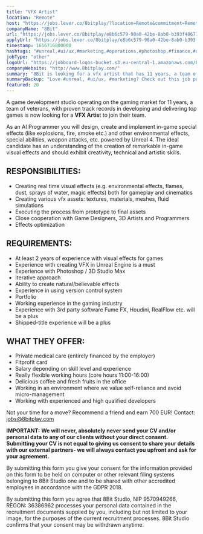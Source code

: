 ```yaml
---
title: "VFX Artist"
location: "Remote"
host: "https://jobs.lever.co/8bitplay/?location=Remote&commitment=Remote"
companyName: "8Bit"
url: "https://jobs.lever.co/8bitplay/e8b6c579-98a0-42be-8ab0-b393f406713c"
applyUrl: "https://jobs.lever.co/8bitplay/e8b6c579-98a0-42be-8ab0-b393f406713c/apply"
timestamp: 1616716800000
hashtags: "#unreal,#ui/ux,#marketing,#operations,#photoshop,#finance,#optimization"
jobType: "other"
logoUrl: "https://jobboard-logos-bucket.s3.eu-central-1.amazonaws.com/8bit"
companyWebsite: "http://www.8bitplay.com/"
summary: "8Bit is looking for a vfx artist that has 11 years, a team of veterans, with proven track records in developing and delivering top games is now looking for a."
summaryBackup: "Love #unreal, #ui/ux, #marketing? Check out this job post!"
featured: 20
---
```


A game development studio operating on the gaming market for 11 years, a team of veterans, with proven track records in developing and delivering top games is now looking for a **VFX Artis**t to join their team.

As an AI Programmer you will design, create and implement in-game special effects (like explosions, fire, smoke etc.) and other environmental effects, special abilities, weapon attacks, etc. powered by Unreal 4. The ideal candidate has an understanding of the creation of remarkable in-game visual effects and should exhibit creativity, technical and artistic skills. 

## RESPONSIBILITIES:

*   Creating real time visual effects (e.g. environmental effects, flames, dust, sprays of water, magic effects) both for gameplay and cinematics
*   Creating various vfx assets: textures, materials, meshes, fluid simulations
*   Executing the process from prototype to final assets
*   Close cooperation with Game Designers, 3D Artists and Programmers
*   Effects optimization

## REQUIREMENTS:

*   At least 2 years of experience with visual effects for games
*   Experience with creating VFX in Unreal Engine is a must
*   Experience with Photoshop / 3D Studio Max
*   Iterative approach
*   Ability to create natural/believable effects
*   Experience in using version control system
*   Portfolio 
*   Working experience in the gaming industry
*   Experience with 3rd party software Fume FX, Houdini, RealFlow etc. will be a plus
*   Shipped-title experience will be a plus

## WHAT THEY OFFER:

*   Private medical care (entirely financed by the employer)
*   Fitprofit card
*   Salary depending on skill level and experience
*   Really flexible working hours (core hours 11:00-16:00)
*   Delicious coffee and fresh fruits in the office
*   Working in an environment where we value self-reliance and avoid micro-management
*   Working with experienced and high qualified developers

Not your time for a move? Recommend a friend and earn 700 EUR! Contact: jobs@8bitplay.com

**IMPORTANT:** **We will never, absolutely never send your CV and/or personal data to any of our clients without your direct consent. Submitting your CV is not equal to giving us consent to share your details with our external partners- we will always contact you upfront and ask for your agreement.**

By submitting this form you give your consent for the information provided on this form to be held on computer or other relevant filing systems belonging to 8Bit Studio one and to be shared with other accredited employees in accordance with the GDPR 2018.

By submitting this form you agree that 8Bit Studio, NIP 9570949266, REGON: 36386962 processes your personal data contained in the recruitment documents supplied by you, including but not limited to your image, for the purposes of the current recruitment processes. 8Bit Studio confirms that your consent may be withdrawn anytime.
